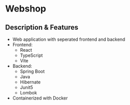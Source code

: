 # Webshop

## Description & Features
- Web application with seperated frontend and backend
- Frontend:
  - React
  - TypeScript
  - Vite
- Backend:
  - Spring Boot
  - Java
  - Hibernate
  - Junit5
  - Lombok
- Containerized with Docker
